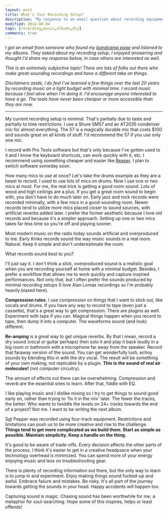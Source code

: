 ```yaml
---
layout: post
title: What's Your Recording Setup?
description: "My response to an email question about recording equipment."
modified: 2014-09-04
tags: [recording,music,albums,diy]
comments: true
---
```


*I got an email from someone who found my [bandcamp page](http://ryanbarringtoncox.bandcamp.com) and listened to my albums.  They asked about my recording setup.  I enjoyed answering and thought I'd share my response below, in case others are interested as well.*

*This is an extremely subjective topic! There are lots of folks out there who make great-sounding recordings and have a different take on things.*

*Disclaimers aside, I do feel I've learned a few things over the last 20 years by recording music on a tight budget with minimal time. I record music because I feel alive when I'm doing it. I'd encourage anyone interested to have a go. The tools have never been cheaper or more accessible than they are now.* 

---

My current recording setup is minimal.  That's partially due to taste and partially to time restrictions.  I use a Shure SM57 and an AT2035 condenser mic for almost everything.  The 57 is a magically durable mic that costs $100 and sounds great on all kinds of stuff.  I'd recommend the 57 if you use only one mic. 

I record with Pro Tools software but that's only because I've gotten used to it and I know the keyboard shortcuts, can work quickly with it, etc. I recommend using something cheaper and easier like [Reaper](http://www.reaper.fm). I plan to switch software someday soon.

How many mics to use at once?  Let's take the drums example as they are a beast to record.  I used to use lots of mics on drums.  Now I use one or two mics at most.  For me, the real trick is getting a good room sound.  Lots of wood and high ceilings are a plus.  If you get a great room sound to begin with, you don't have to do much later on. Early jazz and rock records were recorded minimally, with a few mics in a good-sounding room.  Newer records tend to utilize more mics placed closer to sound sources, with artificial reverbs added later.  I prefer the former aesthetic because I love old records and because it's a simpler approach. Setting up one or two mics takes far less time so you're off and playing sooner.

Most modern music on the radio today sounds artificial and overproduced to me. Early Kinks records sound the way music sounds in a real room.  Natural. Keep it simple and don't underestimate the room.

What records sound best to you?

I'll just say it.  I don't think a slick, overproduced sound is a realistic goal when you are recording yourself at home with a minimal budget.  Besides, I prefer a workflow that allows me to work quickly and capture inspired performances. Not only that, but I often prefer the sounds produced by minimal recording setups (I love Alan Lomax recordings so I'm probably heavily biased here). 

**Compression rules.**  I use compression on things that I want to stick out, like vocals and drums.  If you have any way to record to tape (even just a cassette), that's a great way to get compression.  There are plugins as well.  Experiment with tape if you can. Magical things happen when you record to tape, then dump it into a computer.  The waveforms sound (and look) different.

**Re-amping** is a great way to get unique reverbs.  By that I mean, record a dry sound (vocal or guitar perhaps) then solo it and play it back loudly in a big room or bathroom with a microphone far away from the speaker.  Record that faraway version of the sound.  You can get wonderfully lush, echoy sounds by blending this in with the dry vocal. The result will be something of your own making, not replicable by a plugin.  **This is the sound of real air molecules!** (not computer circuitry).

The amount of effects out there can be overwhelming.  Compression and reverb are the essential ones to learn.  After that, fiddle with EQ.

I like playing music and I dislike mixing so I try to get things to sound good early on, rather than trying to 'fix it in the mix' later. The fewer the tracks, the better.  Who wants to twiddle the levels on 24+ tracks towards the end of a project?  Not me.  I want to be writing the next album.

Sgt Pepper was recorded using four-track equipment.  Restrictions and limitations can push us to be more creative and rise to the challenge. **Things tend to get more complicated as we build them.  Start as simple as possible.  Maintain simplicity.  Keep a handle on the thing.**

It's good to be aware of trade-offs.  Every decision affects the other parts of the process.  I think it's easier to get in a creative headpsace when your technology overhead is minimized.  You can spend more of your energy enjoying music and less on troubleshooting gear.

There is plenty of recording information out there, but the only way to learn is to jump in and experiment.  Enjoy making things sound fucked-up and awful.  Embrace failure and mistakes.  Be risky.  It's all part of the journey towards getting the sounds in your head.  Happy accidents will happen too.

Capturing sound is magic.  Chasing sound has been worthwhile for me, a metaphor for soul-searching. Hope some of this inspires, helps or least offends!
